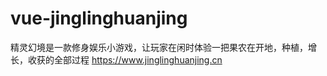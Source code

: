 # vue-jinglinghuanjing
精灵幻境是一款修身娱乐小游戏，让玩家在闲时体验一把果农在开地，种植，增长，收获的全部过程
https://www.jinglinghuanjing.cn
